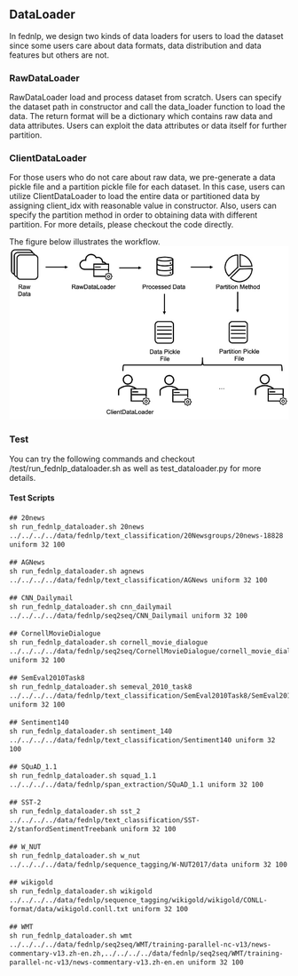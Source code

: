 ## DataLoader

In fednlp, we design two kinds of data loaders for users to load the dataset since some users care about data formats,
data distribution and data features but others are not.

### RawDataLoader
RawDataLoader load and process dataset from scratch. Users can specify the dataset path in constructor and call the 
data_loader function to load the data. The return format will be a dictionary which contains raw data and data attributes.
Users can exploit the data attributes or data itself for further partition.

### ClientDataLoader
For those users who do not care about raw data, we pre-generate a data pickle file and a partition pickle file for each 
dataset. In this case, users can utilize ClientDataLoader to load the entire data or partitioned data by assigning client_idx
with reasonable value in constructor. Also, users can specify the partition method in order to obtaining data with 
different partition. For more details, please checkout the code directly.

The figure below illustrates the workflow.
![avatar](docs/images/data_loader_work_flow.jpg)


### Test
You can try the following commands and checkout /test/run_fednlp_dataloader.sh as well as test_dataloader.py for more
details.

#### Test Scripts
``` 
## 20news
sh run_fednlp_dataloader.sh 20news ../../../../data/fednlp/text_classification/20Newsgroups/20news-18828 uniform 32 100

## AGNews
sh run_fednlp_dataloader.sh agnews ../../../../data/fednlp/text_classification/AGNews uniform 32 100

## CNN_Dailymail
sh run_fednlp_dataloader.sh cnn_dailymail ../../../../data/fednlp/seq2seq/CNN_Dailymail uniform 32 100

## CornellMovieDialogue
sh run_fednlp_dataloader.sh cornell_movie_dialogue ../../../../data/fednlp/seq2seq/CornellMovieDialogue/cornell_movie_dialogs_corpus uniform 32 100

## SemEval2010Task8
sh run_fednlp_dataloader.sh semeval_2010_task8 ../../../../data/fednlp/text_classification/SemEval2010Task8/SemEval2010_task8_all_data uniform 32 100

## Sentiment140
sh run_fednlp_dataloader.sh sentiment_140 ../../../../data/fednlp/text_classification/Sentiment140 uniform 32 100

## SQuAD_1.1
sh run_fednlp_dataloader.sh squad_1.1 ../../../../data/fednlp/span_extraction/SQuAD_1.1 uniform 32 100

## SST-2
sh run_fednlp_dataloader.sh sst_2 ../../../../data/fednlp/text_classification/SST-2/stanfordSentimentTreebank uniform 32 100

## W_NUT
sh run_fednlp_dataloader.sh w_nut ../../../../data/fednlp/sequence_tagging/W-NUT2017/data uniform 32 100

## wikigold
sh run_fednlp_dataloader.sh wikigold ../../../../data/fednlp/sequence_tagging/wikigold/wikigold/CONLL-format/data/wikigold.conll.txt uniform 32 100

## WMT
sh run_fednlp_dataloader.sh wmt ../../../../data/fednlp/seq2seq/WMT/training-parallel-nc-v13/news-commentary-v13.zh-en.zh,../../../../data/fednlp/seq2seq/WMT/training-parallel-nc-v13/news-commentary-v13.zh-en.en uniform 32 100
```